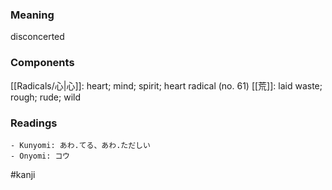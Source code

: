 ### Meaning

disconcerted

### Components

[[Radicals/心|心]]: heart; mind; spirit; heart radical (no. 61) [[荒]]: laid waste; rough; rude; wild

### Readings

```
- Kunyomi: あわ.てる、あわ.ただしい
- Onyomi: コウ
```

#kanji